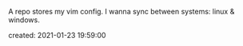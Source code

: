 A repo stores my vim config.
I wanna sync between systems: linux & windows.

created: 2021-01-23 19:59:00
